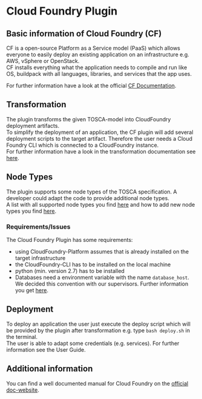 # Cloud Foundry Plugin

## Basic information of Cloud Foundry (CF)
CF is a open-source Platform as a Service model (PaaS) which allows everyone to easily deploy an existing application on an infrastructure e.g. AWS, vSphere or OpenStack.   
CF installs everything what the application needs to compile and run like OS, buildpack with all languages, libraries, and services that the app uses.

For further information have a look at the official [CF Documentation](https://docs.cloudfoundry.org/concepts/overview.html).

## Transformation
The plugin transforms the given TOSCA-model into CloudFoundry deployment artifacts.   
To simplify the deployment of an application, the CF plugin will add several deployment scripts to the target artifact. Therefore the user needs a Cloud Foundry CLI which is connected to a CloudFoundry instance.   
For further information have a look in the transformation documentation see [here](Transformation_Process.md).

## Node Types
The plugin supports some node types of the TOSCA specification.
A developer could adapt the code to provide additional node types.   
A list with all supported node types you find [here](Supported_Node_Types.md) and how to add new node types you find [here](How_add_new_Node_Types.md).

### Requirements/Issues
The Cloud Foundry Plugin has some requirements:
- using CloudFoundry-Platform assumes that is already installed on the target infrastructure
- the CloudFoundry-CLI has to be installed on the local machine
- python (min. version 2.7) has to be installed
- Databases need a environment variable with the name `database_host`. We decided this convention with our supervisors.
Further information you get [here](Known_challenges.md).

## Deployment
To deploy an application the user just execute the deploy script which will be provided by the plugin after transformation e.g. type `bash deploy.sh` in the terminal.   
The user is able to adapt some credentials (e.g. services). For further information see the User Guide.

## Additional information
You can find a well documented manual for Cloud Foundry on the [official doc-website](https://docs.cloudfoundry.org/).   
